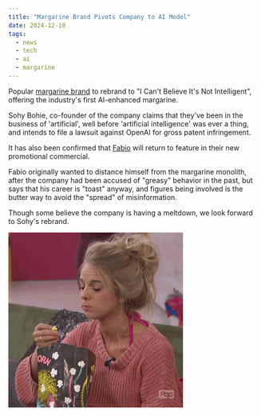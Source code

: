 ```yaml
---
title: "Margarine Brand Pivots Company to AI Model"
date: 2024-12-10
tags:
  - news
  - tech
  - ai
  - margarine
---
```


Popular [margarine brand](https://www.icantbelieveitsnotbutter.com) to rebrand to "I Can't Believe It's Not Intelligent", offering the industry's first AI-enhanced margarine.

Sohy Bohie, co-founder of the company claims that they've been in the business of 'artificial', well before 'artificial intelligence' was ever a thing, and intends to file a lawsuit against OpenAI for gross patent infringement.

It has also been confirmed that [Fabio](https://www.youtube.com/watch?v=xszIaNpYILY) will return to feature in their new promotional commercial.

Fabio originally wanted to distance himself from the margarine monolith, after the company had been accused of "greasy" behavior in the past, but says that his career is "toast" anyway, and figures being involved is the butter way to avoid the "spread" of misinformation.

Though some believe the company is having a meltdown, we look forward to Sohy's rebrand.

![popcorn](popcorn.gif)
